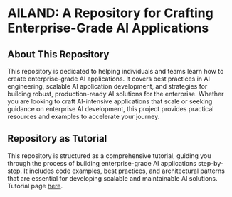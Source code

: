 
# AILAND: A Repository for Crafting Enterprise-Grade AI Applications

## About This Repository
This repository is dedicated to helping individuals and teams learn how to create enterprise-grade AI applications. It covers best practices in AI engineering, scalable AI application development, and strategies for building robust, production-ready AI solutions for the enterprise. Whether you are looking to craft AI-intensive applications that scale or seeking guidance on enterprise AI development, this project provides practical resources and examples to accelerate your journey.

## Repository as Tutorial
This repository is structured as a comprehensive tutorial, guiding you through the process of building enterprise-grade AI applications step-by-step. It includes code examples, best practices, and architectural patterns that are essential for developing scalable and maintainable AI solutions. Tutorial page [here](https://mrdatapsycho.github.io/ailand/).

